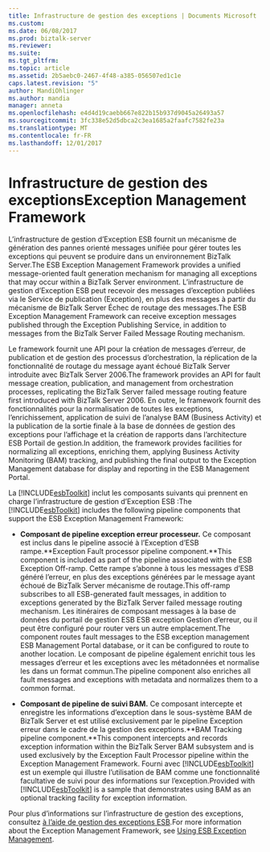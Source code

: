 ```yaml
---
title: Infrastructure de gestion des exceptions | Documents Microsoft
ms.custom: 
ms.date: 06/08/2017
ms.prod: biztalk-server
ms.reviewer: 
ms.suite: 
ms.tgt_pltfrm: 
ms.topic: article
ms.assetid: 2b5aebc0-2467-4f48-a385-056507ed1c1e
caps.latest.revision: "5"
author: MandiOhlinger
ms.author: mandia
manager: anneta
ms.openlocfilehash: e4d4d19caebb667e822b15b937d9045a26493a57
ms.sourcegitcommit: 3fc338e52d5dbca2c3ea1685a2faafc7582fe23a
ms.translationtype: MT
ms.contentlocale: fr-FR
ms.lasthandoff: 12/01/2017
---
```

# <a name="exception-management-framework"></a><span data-ttu-id="a5930-102">Infrastructure de gestion des exceptions</span><span class="sxs-lookup"><span data-stu-id="a5930-102">Exception Management Framework</span></span>
<span data-ttu-id="a5930-103">L’infrastructure de gestion d’Exception ESB fournit un mécanisme de génération des pannes orienté messages unifiée pour gérer toutes les exceptions qui peuvent se produire dans un environnement BizTalk Server.</span><span class="sxs-lookup"><span data-stu-id="a5930-103">The ESB Exception Management Framework provides a unified message-oriented fault generation mechanism for managing all exceptions that may occur within a BizTalk Server environment.</span></span> <span data-ttu-id="a5930-104">L’infrastructure de gestion d’Exception ESB peut recevoir des messages d’exception publiées via le Service de publication (Exception), en plus des messages à partir du mécanisme de BizTalk Server Échec de routage des messages.</span><span class="sxs-lookup"><span data-stu-id="a5930-104">The ESB Exception Management Framework can receive exception messages published through the Exception Publishing Service, in addition to messages from the BizTalk Server Failed Message Routing mechanism.</span></span>  
  
 <span data-ttu-id="a5930-105">Le framework fournit une API pour la création de messages d’erreur, de publication et de gestion des processus d’orchestration, la réplication de la fonctionnalité de routage du message ayant échoué BizTalk Server introduite avec BizTalk Server 2006.</span><span class="sxs-lookup"><span data-stu-id="a5930-105">The framework provides an API for fault message creation, publication, and management from orchestration processes, replicating the BizTalk Server failed message routing feature first introduced with BizTalk Server 2006.</span></span> <span data-ttu-id="a5930-106">En outre, le framework fournit des fonctionnalités pour la normalisation de toutes les exceptions, l’enrichissement, application de suivi de l’analyse BAM (Business Activity) et la publication de la sortie finale à la base de données de gestion des exceptions pour l’affichage et la création de rapports dans l’architecture ESB Portail de gestion.</span><span class="sxs-lookup"><span data-stu-id="a5930-106">In addition, the framework provides facilities for normalizing all exceptions, enriching them, applying Business Activity Monitoring (BAM) tracking, and publishing the final output to the Exception Management database for display and reporting in the ESB Management Portal.</span></span>  
  
 <span data-ttu-id="a5930-107">La [!INCLUDE[esbToolkit](../includes/esbtoolkit-md.md)] inclut les composants suivants qui prennent en charge l’infrastructure de gestion d’Exception ESB :</span><span class="sxs-lookup"><span data-stu-id="a5930-107">The [!INCLUDE[esbToolkit](../includes/esbtoolkit-md.md)] includes the following pipeline components that support the ESB Exception Management Framework:</span></span>  
  
-   <span data-ttu-id="a5930-108">**Composant de pipeline exception erreur processeur.** Ce composant est inclus dans le pipeline associé à l’Exception d’ESB rampe.</span><span class="sxs-lookup"><span data-stu-id="a5930-108">**Exception Fault processor pipeline component.**This component is included as part of the pipeline associated with the ESB Exception Off-ramp.</span></span> <span data-ttu-id="a5930-109">Cette rampe s’abonne à tous les messages d’ESB généré l’erreur, en plus des exceptions générées par le message ayant échoué de BizTalk Server mécanisme de routage.</span><span class="sxs-lookup"><span data-stu-id="a5930-109">This off-ramp subscribes to all ESB-generated fault messages, in addition to exceptions generated by the BizTalk Server failed message routing mechanism.</span></span> <span data-ttu-id="a5930-110">Les itinéraires de composant messages à la base de données du portail de gestion ESB ESB exception Gestion d’erreur, ou il peut être configuré pour router vers un autre emplacement.</span><span class="sxs-lookup"><span data-stu-id="a5930-110">The component routes fault messages to the ESB exception management ESB Management Portal database, or it can be configured to route to another location.</span></span> <span data-ttu-id="a5930-111">Le composant de pipeline également enrichit tous les messages d’erreur et les exceptions avec les métadonnées et normalise les dans un format commun.</span><span class="sxs-lookup"><span data-stu-id="a5930-111">The pipeline component also enriches all fault messages and exceptions with metadata and normalizes them to a common format.</span></span>  
  
-   <span data-ttu-id="a5930-112">**Composant de pipeline de suivi BAM.** Ce composant intercepte et enregistre les informations d’exception dans le sous-système BAM de BizTalk Server et est utilisé exclusivement par le pipeline Exception erreur dans le cadre de la gestion des exceptions.</span><span class="sxs-lookup"><span data-stu-id="a5930-112">**BAM Tracking pipeline component.**This component intercepts and records exception information within the BizTalk Server BAM subsystem and is used exclusively by the Exception Fault Processor pipeline within the Exception Management Framework.</span></span> <span data-ttu-id="a5930-113">Fourni avec [!INCLUDE[esbToolkit](../includes/esbtoolkit-md.md)] est un exemple qui illustre l’utilisation de BAM comme une fonctionnalité facultative de suivi pour des informations sur l’exception.</span><span class="sxs-lookup"><span data-stu-id="a5930-113">Provided with [!INCLUDE[esbToolkit](../includes/esbtoolkit-md.md)] is a sample that demonstrates using BAM as an optional tracking facility for exception information.</span></span>  
  
 <span data-ttu-id="a5930-114">Pour plus d’informations sur l’infrastructure de gestion des exceptions, consultez [à l’aide de gestion des exceptions ESB](../esb-toolkit/using-esb-exception-management.md).</span><span class="sxs-lookup"><span data-stu-id="a5930-114">For more information about the Exception Management Framework, see [Using ESB Exception Management](../esb-toolkit/using-esb-exception-management.md).</span></span>